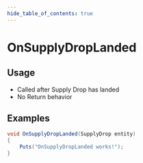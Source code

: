 ```yaml
---
hide_table_of_contents: true
---
```


# OnSupplyDropLanded

## Usage

* Called after Supply Drop has landed
* No Return behavior

## Examples

```csharp title=""
void OnSupplyDropLanded(SupplyDrop entity)
{
    Puts("OnSupplyDropLanded works!");
}
```
